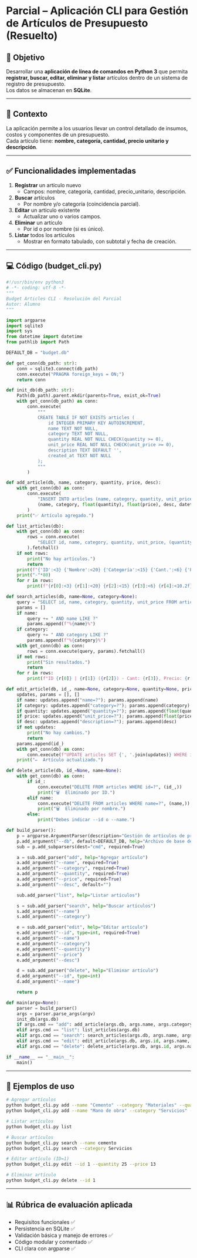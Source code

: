 # Parcial – Aplicación CLI para Gestión de Artículos de Presupuesto (Resuelto)

## 🎯 Objetivo
Desarrollar una **aplicación de línea de comandos en Python 3** que permita **registrar, buscar, editar, eliminar y listar** artículos dentro de un sistema de registro de presupuesto.  
Los datos se almacenan en **SQLite**.

---

## 📝 Contexto
La aplicación permite a los usuarios llevar un control detallado de insumos, costos y componentes de un presupuesto.  
Cada artículo tiene: **nombre, categoría, cantidad, precio unitario y descripción**.

---

## ✅ Funcionalidades implementadas
1. **Registrar** un artículo nuevo  
   - Campos: nombre, categoría, cantidad, precio_unitario, descripción.
2. **Buscar** artículos  
   - Por nombre y/o categoría (coincidencia parcial).
3. **Editar** un artículo existente  
   - Actualizar uno o varios campos.
4. **Eliminar** un artículo  
   - Por id o por nombre (si es único).
5. **Listar** todos los artículos  
   - Mostrar en formato tabulado, con subtotal y fecha de creación.

---

## 💻 Código (budget_cli.py)

```python
#!/usr/bin/env python3
# -*- coding: utf-8 -*-
"""
Budget Articles CLI - Resolución del Parcial
Autor: Alumno
"""

import argparse
import sqlite3
import sys
from datetime import datetime
from pathlib import Path

DEFAULT_DB = "budget.db"

def get_conn(db_path: str):
    conn = sqlite3.connect(db_path)
    conn.execute("PRAGMA foreign_keys = ON;")
    return conn

def init_db(db_path: str):
    Path(db_path).parent.mkdir(parents=True, exist_ok=True)
    with get_conn(db_path) as conn:
        conn.execute(
            """
            CREATE TABLE IF NOT EXISTS articles (
                id INTEGER PRIMARY KEY AUTOINCREMENT,
                name TEXT NOT NULL,
                category TEXT NOT NULL,
                quantity REAL NOT NULL CHECK(quantity >= 0),
                unit_price REAL NOT NULL CHECK(unit_price >= 0),
                description TEXT DEFAULT '',
                created_at TEXT NOT NULL
            );
            """
        )

def add_article(db, name, category, quantity, price, desc):
    with get_conn(db) as conn:
        conn.execute(
            "INSERT INTO articles (name, category, quantity, unit_price, description, created_at) VALUES (?, ?, ?, ?, ?, ?)",
            (name, category, float(quantity), float(price), desc, datetime.now().isoformat(timespec="seconds"))
        )
    print("✅ Artículo agregado.")

def list_articles(db):
    with get_conn(db) as conn:
        rows = conn.execute(
            "SELECT id, name, category, quantity, unit_price, (quantity*unit_price) as subtotal, created_at FROM articles ORDER BY id"
        ).fetchall()
    if not rows:
        print("No hay artículos.")
        return
    print(f"{'ID':<3} {'Nombre':<20} {'Categoría':<15} {'Cant.':<6} {'Precio':<10} {'Subtotal':<10} {'Fecha'}")
    print("-"*80)
    for r in rows:
        print(f"{r[0]:<3} {r[1]:<20} {r[2]:<15} {r[3]:<6} {r[4]:<10.2f} {r[5]:<10.2f} {r[6]}")

def search_articles(db, name=None, category=None):
    query = "SELECT id, name, category, quantity, unit_price FROM articles WHERE 1=1"
    params = []
    if name:
        query += " AND name LIKE ?"
        params.append(f"%{name}%")
    if category:
        query += " AND category LIKE ?"
        params.append(f"%{category}%")
    with get_conn(db) as conn:
        rows = conn.execute(query, params).fetchall()
    if not rows:
        print("Sin resultados.")
        return
    for r in rows:
        print(f"ID {r[0]} | {r[1]} ({r[2]}) - Cant: {r[3]}, Precio: {r[4]}")

def edit_article(db, id_, name=None, category=None, quantity=None, price=None, desc=None):
    updates, params = [], []
    if name: updates.append("name=?"); params.append(name)
    if category: updates.append("category=?"); params.append(category)
    if quantity: updates.append("quantity=?"); params.append(float(quantity))
    if price: updates.append("unit_price=?"); params.append(float(price))
    if desc: updates.append("description=?"); params.append(desc)
    if not updates:
        print("No hay cambios.")
        return
    params.append(id_)
    with get_conn(db) as conn:
        conn.execute(f"UPDATE articles SET {', '.join(updates)} WHERE id=?", params)
    print("✏️  Artículo actualizado.")

def delete_article(db, id_=None, name=None):
    with get_conn(db) as conn:
        if id_:
            conn.execute("DELETE FROM articles WHERE id=?", (id_,))
            print("🗑️  Eliminado por ID.")
        elif name:
            conn.execute("DELETE FROM articles WHERE name=?", (name,))
            print("🗑️  Eliminado por nombre.")
        else:
            print("Debes indicar --id o --name.")

def build_parser():
    p = argparse.ArgumentParser(description="Gestión de artículos de presupuesto.")
    p.add_argument("--db", default=DEFAULT_DB, help="Archivo de base de datos")
    sub = p.add_subparsers(dest="cmd", required=True)

    a = sub.add_parser("add", help="Agregar artículo")
    a.add_argument("--name", required=True)
    a.add_argument("--category", required=True)
    a.add_argument("--quantity", required=True)
    a.add_argument("--price", required=True)
    a.add_argument("--desc", default="")

    sub.add_parser("list", help="Listar artículos")

    s = sub.add_parser("search", help="Buscar artículos")
    s.add_argument("--name")
    s.add_argument("--category")

    e = sub.add_parser("edit", help="Editar artículo")
    e.add_argument("--id", type=int, required=True)
    e.add_argument("--name")
    e.add_argument("--category")
    e.add_argument("--quantity")
    e.add_argument("--price")
    e.add_argument("--desc")

    d = sub.add_parser("delete", help="Eliminar artículo")
    d.add_argument("--id", type=int)
    d.add_argument("--name")

    return p

def main(argv=None):
    parser = build_parser()
    args = parser.parse_args(argv)
    init_db(args.db)
    if args.cmd == "add": add_article(args.db, args.name, args.category, args.quantity, args.price, args.desc)
    elif args.cmd == "list": list_articles(args.db)
    elif args.cmd == "search": search_articles(args.db, args.name, args.category)
    elif args.cmd == "edit": edit_article(args.db, args.id, args.name, args.category, args.quantity, args.price, args.desc)
    elif args.cmd == "delete": delete_article(args.db, args.id, args.name)

if __name__ == "__main__":
    main()
```

---

## 📌 Ejemplos de uso

```bash
# Agregar artículos
python budget_cli.py add --name "Cemento" --category "Materiales" --quantity 20 --price 12.5 --desc "Bolsas 42.5kg"
python budget_cli.py add --name "Mano de obra" --category "Servicios" --quantity 5 --price 100

# Listar artículos
python budget_cli.py list

# Buscar artículos
python budget_cli.py search --name cemento
python budget_cli.py search --category Servicios

# Editar artículo (ID=1)
python budget_cli.py edit --id 1 --quantity 25 --price 13

# Eliminar artículo
python budget_cli.py delete --id 1
```

---

## 📊 Rúbrica de evaluación aplicada
- Requisitos funcionales ✅  
- Persistencia en SQLite ✅  
- Validación básica y manejo de errores ✅  
- Código modular y comentado ✅  
- CLI clara con argparse ✅  



